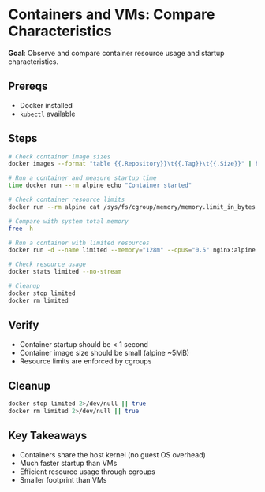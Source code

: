# Containers and VMs: Compare Characteristics

**Goal**: Observe and compare container resource usage and startup characteristics.

## Prereqs

- Docker installed
- `kubectl` available

## Steps

```bash
# Check container image sizes
docker images --format "table {{.Repository}}\t{{.Tag}}\t{{.Size}}" | head -10

# Run a container and measure startup time
time docker run --rm alpine echo "Container started"

# Check container resource limits
docker run --rm alpine cat /sys/fs/cgroup/memory/memory.limit_in_bytes

# Compare with system total memory
free -h

# Run a container with limited resources
docker run -d --name limited --memory="128m" --cpus="0.5" nginx:alpine

# Check resource usage
docker stats limited --no-stream

# Cleanup
docker stop limited
docker rm limited
```

## Verify

- Container startup should be < 1 second
- Container image size should be small (alpine ~5MB)
- Resource limits are enforced by cgroups

## Cleanup

```bash
docker stop limited 2>/dev/null || true
docker rm limited 2>/dev/null || true
```

## Key Takeaways

- Containers share the host kernel (no guest OS overhead)
- Much faster startup than VMs
- Efficient resource usage through cgroups
- Smaller footprint than VMs
